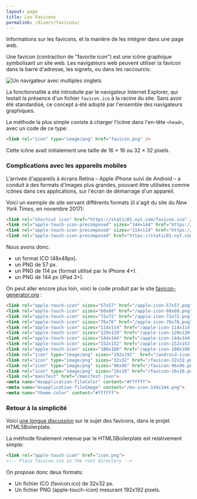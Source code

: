 ```yaml
---
layout: page
title: Les Favicons
permalink: /divers/favicons/
---
```



Informations sur les favicons, et la manière de les intégrer dans une page web.

Une favicon (contraction de "favorite icon") est une icône graphique symbolisant un site web. Les navigateurs web peuvent utiliser la favicon dans la barre d'adresse, les signets, ou dans les raccourcis.

![Un navigateur avec multiples onglets](/cours-divers/img/favicons-navigateur.png)

La fonctionnalité a été introduite par le navigateur Internet Explorer, qui testait la présence d'un fichier `favicon.ico` à la racine du site. Sans avoir été standardisé, ce concept a été adopté par l'ensemble des navigateurs graphiques. 

Le méthode la plus simple coniste à charger l'icône dans l'en-tête `<head>`, avec un code de ce type:

```html
<link rel="icon" type="image/png" href="favicon.png" />
```

Cette icône avait initialement une taille de 16 × 16 ou 32 × 32 pixels.

### Complications avec les appareils mobiles

L'arrivée d'appareils à écrans Retina – Apple iPhone suivi de Android – a conduit à des formats d'images plus grandes, pouvant être utilisées comme icônes dans ces applications, sur l'écran de démarrage d'un appareil.

Voici un exemple de site servant différents formats (il s'agit du site du *New York Times*, en novembre 2017):

```html
<link rel="shortcut icon" href="https://static01.nyt.com/favicon.ico" />
<link rel="apple-touch-icon-precomposed" sizes="144×144" href="https://static01.nyt.com/images/icons/ios-ipad-144x144.png" />
<link rel="apple-touch-icon-precomposed" sizes="114×114" href="https://static01.nyt.com/images/icons/ios-iphone-114x144.png" />
<link rel="apple-touch-icon-precomposed" href="https://static01.nyt.com/images/icons/ios-default-homescreen-57x57.png" />
```

Nous avons donc: 

* un format ICO (48x48px).
* un PNG de 57 px.
* un PNG de 114 px (format utilisé par le iPhone 4+).
* un PNG de 144 px (iPad 3+).

On peut aller encore plus loin, voici le code produit par le site [favicon-generator.org](https://www.favicon-generator.org/) :

```html
<link rel="apple-touch-icon" sizes="57x57" href="/apple-icon-57x57.png">
<link rel="apple-touch-icon" sizes="60x60" href="/apple-icon-60x60.png">
<link rel="apple-touch-icon" sizes="72x72" href="/apple-icon-72x72.png">
<link rel="apple-touch-icon" sizes="76x76" href="/apple-icon-76x76.png">
<link rel="apple-touch-icon" sizes="114x114" href="/apple-icon-114x114.png">
<link rel="apple-touch-icon" sizes="120x120" href="/apple-icon-120x120.png">
<link rel="apple-touch-icon" sizes="144x144" href="/apple-icon-144x144.png">
<link rel="apple-touch-icon" sizes="152x152" href="/apple-icon-152x152.png">
<link rel="apple-touch-icon" sizes="180x180" href="/apple-icon-180x180.png">
<link rel="icon" type="image/png" sizes="192x192"  href="/android-icon-192x192.png">
<link rel="icon" type="image/png" sizes="32x32" href="/favicon-32x32.png">
<link rel="icon" type="image/png" sizes="96x96" href="/favicon-96x96.png">
<link rel="icon" type="image/png" sizes="16x16" href="/favicon-16x16.png">
<link rel="manifest" href="/manifest.json">
<meta name="msapplication-TileColor" content="#ffffff">
<meta name="msapplication-TileImage" content="/ms-icon-144x144.png">
<meta name="theme-color" content="#ffffff">
```

### Retour à la simplicité

Voici [une longue discussion](https://github.com/h5bp/html5-boilerplate/issues/1367) sur le sujet des favicons, dans le projet HTML5Boilerplate.

La méthode finalement retenue par le HTML5Boilerplate est relativement simple:

```html
<link rel="apple-touch-icon" href="icon.png">
<!-- Place favicon.ico in the root directory -->
```

On propose donc deux formats:

* Un fichier ICO (favicon.ico) de 32x32 px.
* Un fichier PNG (apple-touch-icon) mesurant 192x192 pixels.

